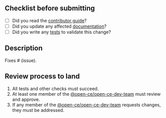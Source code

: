 ## Checklist before submitting

- [ ] Did you read the [contributor guide](https://github.com/open-ce/open-ce/blob/master/CONTRIBUTING.md)?
- [ ] Did you update any affected [documentation](https://github.com/open-ce/open-ce/blob/master/doc/)?
- [ ] Did you write any [tests](https://github.com/open-ce/open-ce/blob/master/tests/) to validate this change?  

## Description

Fixes # (issue).

## Review process to land 

1. All tests and other checks must succeed.
2. At least one member of the [@open-ce/open-ce-dev-team](https://github.com/orgs/open-ce/teams/open-ce-dev-team/members) must review and approve.
3. If any member of the [@open-ce/open-ce-dev-team](https://github.com/orgs/open-ce/teams/open-ce-dev-team/members) requests changes, they must be addressed.
